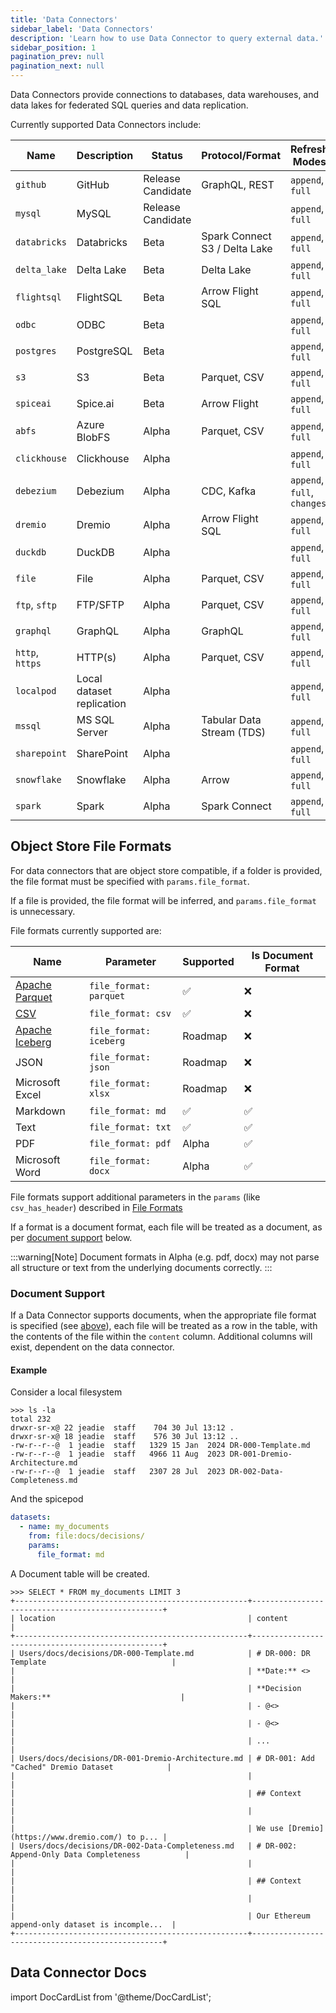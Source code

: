 ```yaml
---
title: 'Data Connectors'
sidebar_label: 'Data Connectors'
description: 'Learn how to use Data Connector to query external data.'
sidebar_position: 1
pagination_prev: null
pagination_next: null
---
```


Data Connectors provide connections to databases, data warehouses, and data lakes for federated SQL queries and data replication.

Currently supported Data Connectors include:

| Name            | Description   | Status            | Protocol/Format                     | Refresh Modes               | Supports [Ingestion][ingestion] | Supports Documents |
| --------------- | ------------- | ----------------- | ----------------------------------- | --------------------------- | ------------------------------- | ------------------ |
| `github`        | GitHub        | Release Candidate | GraphQL, REST                       | `append`, `full`            | ❌                             | ❌                 |
| `mysql`         | MySQL         | Release Candidate |                                     | `append`, `full`            | Roadmap                         | ❌                 |
| `databricks`    | Databricks    | Beta              | Spark Connect <br/> S3 / Delta Lake | `append`, `full`            | Roadmap                         | ❌                 |
| `delta_lake`    | Delta Lake    | Beta              | Delta Lake                          | `append`, `full`            | Roadmap                         | ❌                 |
| `flightsql`     | FlightSQL     | Beta              | Arrow Flight SQL                    | `append`, `full`            | ❌                             | ❌                 |
| `odbc`          | ODBC          | Beta              |                                     | `append`, `full`            | ❌                             | ❌                 |
| `postgres`      | PostgreSQL    | Beta              |                                     | `append`, `full`            | Roadmap                         | ❌                 |
| `s3`            | S3            | Beta              | Parquet, CSV                        | `append`, `full`            | Roadmap                         | ✅                 |
| `spiceai`       | Spice.ai      | Beta              | Arrow Flight                        | `append`, `full`            | ✅                             | ❌                 |
| `abfs`          | Azure BlobFS  | Alpha             | Parquet, CSV                        | `append`, `full`            | Roadmap                         | ✅                 |
| `clickhouse`    | Clickhouse    | Alpha             |                                     | `append`, `full`            | ❌                             | ❌                 |
| `debezium`      | Debezium      | Alpha             | CDC, Kafka                          | `append`, `full`, `changes` | ❌                             | ❌                 |
| `dremio`        | Dremio        | Alpha             | Arrow Flight SQL                    | `append`, `full`            | ❌                             | ❌                 |
| `duckdb`        | DuckDB        | Alpha             |                                     | `append`, `full`            | ❌                             | ❌                 |
| `file`          | File          | Alpha             | Parquet, CSV                        | `append`, `full`            | Roadmap                         | ✅                 |
| `ftp`, `sftp`   | FTP/SFTP      | Alpha             | Parquet, CSV                        | `append`, `full`            | ❌                             | ✅                 |
| `graphql`       | GraphQL       | Alpha             | GraphQL                             | `append`, `full`            | ❌                             | ❌                 |
| `http`, `https` | HTTP(s)       | Alpha             | Parquet, CSV                        | `append`, `full`            | ❌                             | ❌                 |
| `localpod`      | Local dataset replication | Alpha |                                     | `append`, `full`            | ❌                             | ✅                 |
| `mssql`         | MS SQL Server | Alpha             | Tabular Data Stream (TDS)           | `append`, `full`            | ❌                             | ❌                 |
| `sharepoint`    | SharePoint    | Alpha             |                                     | `append`, `full`            | ❌                             | ✅                 |
| `snowflake`     | Snowflake     | Alpha             | Arrow                               | `append`, `full`            | Roadmap                         | ❌                 |
| `spark`         | Spark         | Alpha             | Spark Connect                       | `append`, `full`            | ❌                             | ❌                 |

[ingestion]: https://docs.spiceai.org/features/data-ingestion

## Object Store File Formats

For data connectors that are object store compatible, if a folder is provided, the file format must be specified with `params.file_format`.

If a file is provided, the file format will be inferred, and `params.file_format` is unnecessary.

File formats currently supported are:

| Name                                          | Parameter              | Supported | Is Document Format |
| --------------------------------------------- | ---------------------- | --------- | ------------------ |
| [Apache Parquet](https://parquet.apache.org/) | `file_format: parquet` | ✅        | ❌                 |
| [CSV](/reference/file_format.md#csv)          | `file_format: csv`     | ✅        | ❌                 |
| [Apache Iceberg](https://iceberg.apache.org/) | `file_format: iceberg` | Roadmap   | ❌                 |
| JSON                                          | `file_format: json`    | Roadmap   | ❌                 |
| Microsoft Excel                               | `file_format: xlsx`    | Roadmap   | ❌                 |
| Markdown                                      | `file_format: md`      | ✅        | ✅                 |
| Text                                          | `file_format: txt`     | ✅        | ✅                 |
| PDF                                           | `file_format: pdf`     | Alpha     | ✅                 |
| Microsoft Word                                | `file_format: docx`    | Alpha     | ✅                 |

File formats support additional parameters in the `params` (like `csv_has_header`) described in [File Formats](/reference/file_format)

If a format is a document format, each file will be treated as a document, as per [document support](#document-support) below.

:::warning[Note]
Document formats in Alpha (e.g. pdf, docx) may not parse all structure or text from the underlying documents correctly.
:::

### Document Support

If a Data Connector supports documents, when the appropriate file format is specified (see [above](#object-store-file-formats)), each file will be treated as a row in the table, with the contents of the file within the `content` column. Additional columns will exist, dependent on the data connector.

#### Example

Consider a local filesystem

```shell
>>> ls -la
total 232
drwxr-sr-x@ 22 jeadie  staff    704 30 Jul 13:12 .
drwxr-sr-x@ 18 jeadie  staff    576 30 Jul 13:12 ..
-rw-r--r--@  1 jeadie  staff   1329 15 Jan  2024 DR-000-Template.md
-rw-r--r--@  1 jeadie  staff   4966 11 Aug  2023 DR-001-Dremio-Architecture.md
-rw-r--r--@  1 jeadie  staff   2307 28 Jul  2023 DR-002-Data-Completeness.md
```

And the spicepod

```yaml
datasets:
  - name: my_documents
    from: file:docs/decisions/
    params:
      file_format: md
```

A Document table will be created.

```shell
>>> SELECT * FROM my_documents LIMIT 3
+----------------------------------------------------+--------------------------------------------------+
| location                                           | content                                          |
+----------------------------------------------------+--------------------------------------------------+
| Users/docs/decisions/DR-000-Template.md            | # DR-000: DR Template                            |
|                                                    | **Date:** <>                                     |
|                                                    | **Decision Makers:**                             |
|                                                    | - @<>                                            |
|                                                    | - @<>                                            |
|                                                    | ...                                              |
| Users/docs/decisions/DR-001-Dremio-Architecture.md | # DR-001: Add "Cached" Dremio Dataset            |
|                                                    |                                                  |
|                                                    | ## Context                                       |
|                                                    |                                                  |
|                                                    | We use [Dremio](https://www.dremio.com/) to p... |
| Users/docs/decisions/DR-002-Data-Completeness.md   | # DR-002: Append-Only Data Completeness          |
|                                                    |                                                  |
|                                                    | ## Context                                       |
|                                                    |                                                  |
|                                                    | Our Ethereum append-only dataset is incomple...  |
+----------------------------------------------------+--------------------------------------------------+
```

## Data Connector Docs

import DocCardList from '@theme/DocCardList';

<DocCardList />
